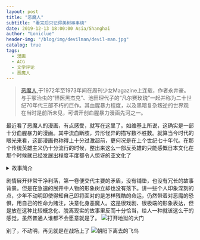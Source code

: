 ```yaml
---
layout: post
title: "恶魔人"
subtitle: "看完后只记得美树串串烧"
date: 2019-12-13 18:00:00 Asia/Shanghai
author: "Loniclue"
header-img: "/blog/img/devilman/devil-man.jpg"
catalog: true
tags: 
  - 漫画
  - ACG
  - 文学评论
  - 恶魔人
---
```


>  [恶魔人](https://zh.wikipedia.org/wiki/%E6%83%A1%E9%AD%94%E4%BA%BA),于1972年至1973年间在周刊少女Magazine上连载，作者永井豪。与手冢治虫的“怪医黑杰克”、池田理代子的“凡尔赛玫瑰”一起并称为二十世纪70年代三部不朽的巨作。其血腥暴力程度，以及黑暗复杂叛逆的世界观在当时是前所未见，可谓开创血腥暴力漫画先河之一。

最近看了恶魔人的漫画，有点感受，就写在这里了。如维基上所说，这确实是一部十分血腥暴力的漫画。其中流血断肢，异形怪异的描写数不胜数。就算当今时代的眼光来看，这部漫画也称得上十分过激超前，更何况是在上个世纪七十年代。在那个传统英雄主义仍十分流行的时候，整出来这么一部反英雄的只能感慨日本文化在那个时候就已经发展出程度丰度都令人惊讶的亚文化了
<details>
<summary><a herf=https://zh.wikipedia.org/wiki/%E6%83%A1%E9%AD%94%E4%BA%BA#%E6%95%85%E4%BA%8B%E7%B0%A1%E4%BB%8B>故事简介</a></summary>
<blockquote>不动明因为父亲在海外工作所以寄宿在父亲的好友牧村家，和牧村家的女儿美树就读于同一所名门学院，有一天不动被他的好友飞鸟了告知了地球的原住民“恶魔”的存在以及恶魔族将会苏醒，并说只有心地善良而坚强的年轻人能与恶魔合体而不被其侵蚀意志成为恶魔人。最后不动在危急的情况下答应并跟恶魔的勇者－－安蒙合体，成为了拥有恶魔的能力和人类的心的恶魔人。

虽然恶魔族派出多个刺客想杀死不动但都失败，于是他们转而利用人类的弱点－－恐惧，开始了无差别合体的动乱战术，引使人们变得疑神疑鬼、互相猜疑，也让一个接一个生命死掉。不动为了制止这种现象单枪匹马向无数的恶魔进攻，但是因为恶魔族数量太多而倒下，但大魔神撒旦却要恶魔们“救活恶魔人”，才让不动活下来。

不动领悟到光靠一个人的力量是赢不了，但多亏了无差别合体，诞生了许多和明一样的恶魔人，让不动开始了组建恶魔人军团的工作。而人类为了活下去，开始研究恶魔。生物学家将“恶魔的原型就是对现代生活有不满的人”这个错误的结论公布于世，所以人类以狩猎恶魔的名义下建立了“恶魔特搜队”将“危险人物”逮捕进行拷问或杀害。而飞鸟因为事件的发展和自己的预料太过相似回到自己的家中，却发现其实名叫飞鸟了的少年已经死了。混乱的飞鸟面前出现了珍妮等恶魔族，让他想起自己就是恶魔的支配者－－撒旦，其后出现在不动的面前，邀请对方一起生活在恶魔的时代。

那个时候，不动变成恶魔姿态的画面被飞鸟用电视告诉了全国人，不动被牧村一家放走了，但牧村一家却惨遭镇上的居民杀害。对人类的愤怒和悲伤的不动决定与飞鸟一战。20年过去，人类已经灭亡了，在此后恶魔人军团和恶魔军团开始了大战。在战斗结束的时候，不动失去了下半身，而撒旦含泪向他谢罪。

原来地球曾经是由恶魔支配，但神却因恶魔的丑陋打算把地球毁掉，反对这项计划的撒旦与恶魔共同战斗并取得了胜利，为了迎战开始了长眠。但当恶魔族醒来后发现地球被人类支配着，撒旦无法原谅玷污了美丽地球的人类。但是，到最后撒旦发现自己对人类做的事和以前神对恶魔做的事是一样的</blockqoute>
</details>

剧情展开非常干净利落，第一卷便交代主要的矛盾，没有铺垫，也没有冗长的故事背景。但是在急速的展开中人物的形象树立却也没有落下。讲一些个人印象深刻的点，少年不动明即使得知自己即将面对的是怎样残酷的命运，仍然带着对恶魔的恐惧，用自己的性命为赌注，决意化身恶魔人。这是很戏剧、很极端的形象表达，但是放在这种比较概念化、脱离现实的故事里反而十分恰当，给人一种就该这么干的感觉，虽然普通人谁都不会愿意就是了。
![打开地狱的大门](/blog/img/devilman/hell-gate.jpg)

<!-- 抽象化的表达，不过这人影让我想到真嗣，向着补完后的世界飞奔而去的碇真嗣.jpg
![化身恶魔人](http://ww1.sinaimg.cn/large/0071Svkply1gkp24bl62mj30m80zaabz.jpg) -->

别了，不动明，再见就是在战场上了
![朝阳下离去的飞鸟](/blog/img/devilman/asuka.jpg)